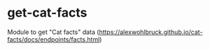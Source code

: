 # get-cat-facts
Module to get "Cat facts" data (https://alexwohlbruck.github.io/cat-facts/docs/endpoints/facts.html)
